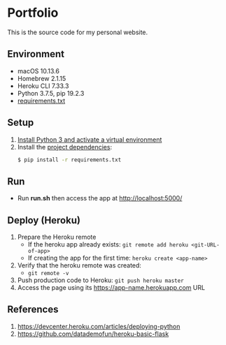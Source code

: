 # Portfolio

This is the source code for my personal website.

## Environment

* macOS 10.13.6
* Homebrew 2.1.15
* Heroku CLI 7.33.3
* Python 3.7.5, pip 19.2.3
* [requirements.txt](./requirements.txt)

## Setup

1. [Install Python 3 and activate a virtual environment](https://github.com/ginomempin/how-to#python)
1. Install the [project dependencies](./requirements.txt):
    ```bash
    $ pip install -r requirements.txt

    ```

## Run

* Run **run.sh** then access the app at <http://localhost:5000/>

## Deploy (Heroku)

1. Prepare the Heroku remote
    * If the heroku app already exists: ```git remote add heroku <git-URL-of-app>```
    * If creating the app for the first time: ```heroku create <app-name>```
1. Verify that the heroku remote was created:
    * ```git remote -v```
1. Push production code to Heroku: ```git push heroku master```
1. Access the page using its <https://app-name.herokuapp.com> URL

## References

1. <https://devcenter.heroku.com/articles/deploying-python>
1. <https://github.com/datademofun/heroku-basic-flask>

